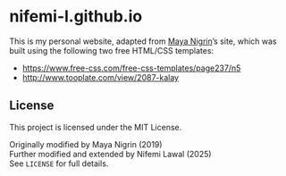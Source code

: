 # nifemi-l.github.io

This is my personal website, adapted from [Maya Nigrin](https://github.com/mayigrin)’s site, which was built using the following two free HTML/CSS templates:
  - https://www.free-css.com/free-css-templates/page237/n5  
  - http://www.tooplate.com/view/2087-kalay

## License

This project is licensed under the MIT License.

Originally modified by Maya Nigrin (2019)  
Further modified and extended by Nifemi Lawal (2025)  
See `LICENSE` for full details.